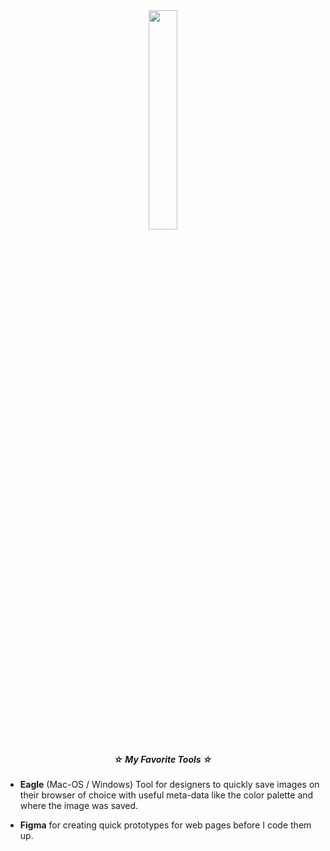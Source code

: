 <div align="center">
	<img style="border-radius: 5px;" src='https://i.pinimg.com/originals/a7/c0/b9/a7c0b9bebb937faacf6834c08d728363.gif' width="30%">
</div>

<h5 align="center">☆ My Favorite Tools ☆</h5>

* **Eagle** (Mac-OS / Windows) Tool for designers to quickly save images on their browser of choice with useful meta-data like the color palette and where the image was saved.

* **Figma** for creating quick prototypes for web pages before I code them up.

